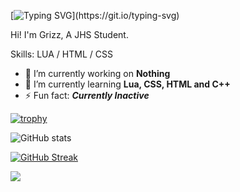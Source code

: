 [![Typing SVG](https://readme-typing-svg.demolab.com?font=Fira+Code&weight=350&size=30&duration=3000&pause=500&color=F79200&center=true&multiline=true&width=1000&height=200&lines=Terence+Montecillo;Dumb+idea's+are+the+best.)](https://git.io/typing-svg)

Hi! I'm Grizz, A JHS Student.

Skills: LUA / HTML / CSS

- 🔭 I’m currently working on **Nothing** 
- 🌱 I’m currently learning **Lua, CSS, HTML and C++**  
- ⚡ Fun fact: ***Currently Inactive*** 

[![trophy](https://github-profile-trophy.vercel.app/?username=Grizzey&theme=dark_lover&no-frame=true)](https://github.com/ryo-ma/github-profile-trophy)

![GitHub stats](https://github-readme-stats.vercel.app/api?username=Grizzey&show_icons=true&hide_border=true&theme=dark)  

[![GitHub Streak](https://streak-stats.demolab.com?user=Grizzey&theme=dark&hide_border=true)](https://git.io/streak-stats)



![](https://hit.yhype.me/github/profile?user_id=73973192)
